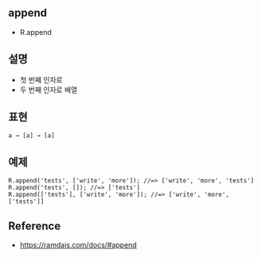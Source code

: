 ## append
- R.append

## 설명
- 첫 번째 인자로
- 두 번째 인자로 배열

## 표현
```
a → [a] → [a]
```

## 예제
```
R.append('tests', ['write', 'more']); //=> ['write', 'more', 'tests']
R.append('tests', []); //=> ['tests']
R.append(['tests'], ['write', 'more']); //=> ['write', 'more', ['tests']]
```

## Reference
- https://ramdajs.com/docs/#append
